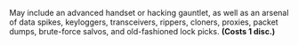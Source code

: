 May include an advanced handset or hacking gauntlet, as well as an arsenal of data spikes, keyloggers, transceivers, rippers, cloners, proxies, packet dumps, brute-force salvos, and old-fashioned lock picks. **(Costs 1 disc.)**